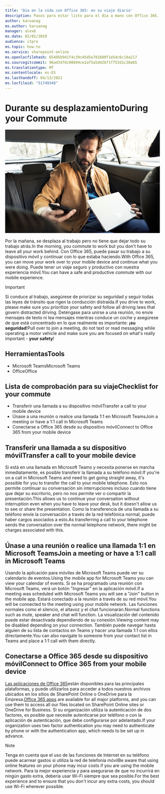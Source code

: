 ```yaml
---
title: 'Día en la vida con Office 365: en su viaje diario'
description: Pasos para estar listo para el día a mano con Office 365.
author: karuanag
ms.author: karuanag
manager: alexb
ms.date: 02/01/2019
audience: itpro
ms.topic: how-to
ms.service: sharepoint-online
ms.openlocfilehash: 65495b941f4c39c45d5e7818d0f1e54c6c10a217
ms.sourcegitcommit: 96ad347dc08694ce2af5a5d42bf1f753d1c30a65
ms.translationtype: MT
ms.contentlocale: es-ES
ms.lasthandoff: 04/13/2021
ms.locfileid: "51749348"
---
```

# <a name="during-your-commute"></a><span data-ttu-id="3889f-103">Durante su desplazamiento</span><span class="sxs-lookup"><span data-stu-id="3889f-103">During your Commute</span></span>

![Visual de recorrido](media/ditl_commute.png)

<span data-ttu-id="3889f-105">Por la mañana, se desplaza al trabajo pero no tiene que dejar todo su trabajo atrás.</span><span class="sxs-lookup"><span data-stu-id="3889f-105">In the morning, you commute to work but you don't have to leave all your work behind.</span></span> <span data-ttu-id="3889f-106">Con Office 365, puede pasar su trabajo a su dispositivo móvil y continuar con lo que estaba haciendo.</span><span class="sxs-lookup"><span data-stu-id="3889f-106">With Office 365, you can move your work over to your mobile device and continue what you were doing.</span></span>  <span data-ttu-id="3889f-107">Puede tener un viaje seguro y productivo con nuestra experiencia móvil.</span><span class="sxs-lookup"><span data-stu-id="3889f-107">You can have a safe and productive commute with our mobile experience.</span></span>  

> [!IMPORTANT]
> <span data-ttu-id="3889f-108">Si conduce al trabajo, asegúrese de priorizar su seguridad y seguir todas las leyes de tránsito que rigen la conducción distraída.</span><span class="sxs-lookup"><span data-stu-id="3889f-108">If you drive to work, please make sure you prioritize your safety and follow all driving laws that govern distracted driving.</span></span> <span data-ttu-id="3889f-109">Deténgase para unirse a una reunión, no envíe mensajes de texto ni lea mensajes mientras conduce un coche y asegúrese de que está concentrado en lo que realmente es importante: **¡su seguridad**!</span><span class="sxs-lookup"><span data-stu-id="3889f-109">Pull over to join a meeting, do not text or read messaging while operating a motor vehicle and make sure you are focused on what's really important - **your safety**!</span></span>


## <a name="tools"></a><span data-ttu-id="3889f-110">Herramientas</span><span class="sxs-lookup"><span data-stu-id="3889f-110">Tools</span></span>
- <span data-ttu-id="3889f-111">Microsoft Teams</span><span class="sxs-lookup"><span data-stu-id="3889f-111">Microsoft Teams</span></span>
- <span data-ttu-id="3889f-112">Office</span><span class="sxs-lookup"><span data-stu-id="3889f-112">Office</span></span> 

## <a name="checklist-for-your-commute"></a><span data-ttu-id="3889f-113">Lista de comprobación para su viaje</span><span class="sxs-lookup"><span data-stu-id="3889f-113">Checklist for your commute</span></span>
- <span data-ttu-id="3889f-114">Transferir una llamada a su dispositivo móvil</span><span class="sxs-lookup"><span data-stu-id="3889f-114">Transfer a call to your mobile device</span></span>
- <span data-ttu-id="3889f-115">Únase a una reunión o realice una llamada 1:1 en Microsoft Teams</span><span class="sxs-lookup"><span data-stu-id="3889f-115">Join a meeting or have a 1:1 call in Microsoft Teams</span></span>
- <span data-ttu-id="3889f-116">Conectarse a Office 365 desde su dispositivo móvil</span><span class="sxs-lookup"><span data-stu-id="3889f-116">Connect to Office 365 from your mobile device</span></span>
 
## <a name="transfer-a-call-to-your-mobile-device"></a><span data-ttu-id="3889f-117">Transferir una llamada a su dispositivo móvil</span><span class="sxs-lookup"><span data-stu-id="3889f-117">Transfer a call to your mobile device</span></span>
<span data-ttu-id="3889f-118">Si está en una llamada en Microsoft Teams y necesita ponerse en marcha inmediatamente, es posible transferir la llamada a su teléfono móvil.</span><span class="sxs-lookup"><span data-stu-id="3889f-118">If you're on a call in Microsoft Teams and need to get going straight away, it's possible for you to transfer the call to your mobile telephone.</span></span> <span data-ttu-id="3889f-119">Esto nos permite continuar su conversación sin interrupciones incluso cuando tiene que dejar su escritorio, pero no nos permite ver o compartir la presentación.</span><span class="sxs-lookup"><span data-stu-id="3889f-119">This allows us to continue your conversation without interruption even when you have to leave your desk, but it doesn't allow us to see or share the presentation.</span></span> <span data-ttu-id="3889f-120">Como la transferencia de una llamada a su teléfono envíe la conversación a través de la red telefónica normal, puede haber cargos asociados a esto.</span><span class="sxs-lookup"><span data-stu-id="3889f-120">As transferring a call to your telephone sends the conversation over the normal telephone network, there might be charges associated with this.</span></span>

## <a name="join-a-meeting-or-have-a-11-call-in-microsoft-teams"></a><span data-ttu-id="3889f-121">Únase a una reunión o realice una llamada 1:1 en Microsoft Teams</span><span class="sxs-lookup"><span data-stu-id="3889f-121">Join a meeting or have a 1:1 call in Microsoft Teams</span></span>
<span data-ttu-id="3889f-122">Usando la aplicación para móviles de Microsoft Teams puede ver su calendario de eventos.</span><span class="sxs-lookup"><span data-stu-id="3889f-122">Using the mobile app for Microsoft Teams you can view your calendar of events.</span></span>  <span data-ttu-id="3889f-123">Si se ha programado una reunión con Microsoft Teams, verá un botón "Ingresar" en la aplicación móvil.</span><span class="sxs-lookup"><span data-stu-id="3889f-123">If a meeting was scheduled with Microsoft Teams you will see a "Join" button in the mobile app.</span></span> <span data-ttu-id="3889f-124">Estará conectado a la reunión a través de su red móvil.</span><span class="sxs-lookup"><span data-stu-id="3889f-124">You will be connected to the meeting using your mobile network.</span></span>  <span data-ttu-id="3889f-125">Las funciones normales como el silencio, el altavoz y el chat funcionarán.</span><span class="sxs-lookup"><span data-stu-id="3889f-125">Normal functions such as mute, speaker and chat will function.</span></span>  <span data-ttu-id="3889f-126">La visualización del contenido puede estar desactivada dependiendo de su conexión.</span><span class="sxs-lookup"><span data-stu-id="3889f-126">Viewing content may be disabled depending on your connection.</span></span> <span data-ttu-id="3889f-127">También puede navegar hasta alguien de su lista de contactos en Teams y hacer una llamada 1:1 con ellos directamente.</span><span class="sxs-lookup"><span data-stu-id="3889f-127">You can also navigate to someone from your contact list in Teams and place a 1:1 call with them directly.</span></span> 

## <a name="connect-to-office-365-from-your-mobile-device"></a><span data-ttu-id="3889f-128">Conectarse a Office 365 desde su dispositivo móvil</span><span class="sxs-lookup"><span data-stu-id="3889f-128">Connect to Office 365 from your mobile device</span></span>
<span data-ttu-id="3889f-129">[Las aplicaciones de Office 365](https://support.office.com/article/set-up-office-apps-and-email-on-a-mobile-device-7dabb6cb-0046-40b6-81fe-767e0b1f014f?ui=en-US&rs=en-US&ad=US)están disponibles para las principales plataformas, y puede utilizarlos para acceder a todos nuestros archivos ubicados en los sitios de SharePoint Online o OneDrive para la Empresa.</span><span class="sxs-lookup"><span data-stu-id="3889f-129">[Office 365 apps](https://support.office.com/article/set-up-office-apps-and-email-on-a-mobile-device-7dabb6cb-0046-40b6-81fe-767e0b1f014f?ui=en-US&rs=en-US&ad=US) are available for all major platforms, and you can use them to access all our files located on SharePoint Online sites or OneDrive for Business.</span></span> <span data-ttu-id="3889f-130">Si su organización utiliza la autenticación de dos factores, es posible que necesite autenticarse por teléfono o con la aplicación de autenticación, que debe configurarse por adelantado.</span><span class="sxs-lookup"><span data-stu-id="3889f-130">If your organization uses two factor authentication you may need to authenticate by phone or with the authentication app, which needs to be set up in advance.</span></span>  

> [!NOTE]
> <span data-ttu-id="3889f-131">Tenga en cuenta que el uso de las funciones de Internet en su teléfono puede acarrear gastos si utiliza la red de telefonía móvil</span><span class="sxs-lookup"><span data-stu-id="3889f-131">Be aware that using online features on your phone may incur costs if you are using the mobile network.</span></span> <span data-ttu-id="3889f-132">Para la mejor experiencia y para asegurarse de que no incurrirá en ningún gasto extra, debería usar Wi-Fi siempre que sea posible.</span><span class="sxs-lookup"><span data-stu-id="3889f-132">For the best experience and to ensure that you don't incur any extra costs, you should use Wi-Fi wherever possible.</span></span>
